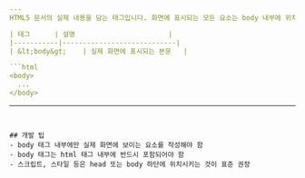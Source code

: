```yaml
---
HTML5 문서의 실제 내용을 담는 태그입니다. 화면에 표시되는 모든 요소는 body 내부에 위치합니다.

| 태그      | 설명                       |
|-----------|----------------------------|
| &lt;body&gt;    | 실제 화면에 표시되는 본문   |

```html
<body>
  ...
</body>
```

---
```


## 개발 팁
- body 태그 내부에만 실제 화면에 보이는 요소를 작성해야 함
- body 태그는 html 태그 내부에 반드시 포함되어야 함
- 스크립트, 스타일 등은 head 또는 body 하단에 위치시키는 것이 표준 권장
